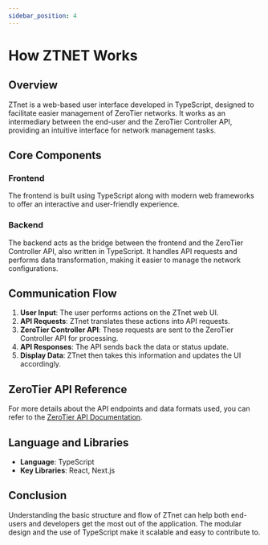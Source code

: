 ```yaml
---
sidebar_position: 4
---
```


# How ZTNET Works

## Overview

ZTnet is a web-based user interface developed in TypeScript, designed to facilitate easier management of ZeroTier networks. It works as an intermediary between the end-user and the ZeroTier Controller API, providing an intuitive interface for network management tasks.

## Core Components

### Frontend

The frontend is built using TypeScript along with modern web frameworks to offer an interactive and user-friendly experience.

### Backend

The backend acts as the bridge between the frontend and the ZeroTier Controller API, also written in TypeScript. It handles API requests and performs data transformation, making it easier to manage the network configurations.

## Communication Flow

1. **User Input**: The user performs actions on the ZTnet web UI.
2. **API Requests**: ZTnet translates these actions into API requests.
3. **ZeroTier Controller API**: These requests are sent to the ZeroTier Controller API for processing.
4. **API Responses**: The API sends back the data or status update.
5. **Display Data**: ZTnet then takes this information and updates the UI accordingly.

## ZeroTier API Reference

For more details about the API endpoints and data formats used, you can refer to the [ZeroTier API Documentation](https://docs.zerotier.com/service/v1/).

## Language and Libraries

- **Language**: TypeScript
- **Key Libraries**: React, Next.js

## Conclusion

Understanding the basic structure and flow of ZTnet can help both end-users and developers get the most out of the application. The modular design and the use of TypeScript make it scalable and easy to contribute to.
